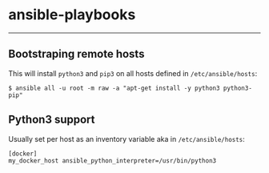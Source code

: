 # ansible-playbooks

---

## Bootstraping remote hosts

This will install `python3` and `pip3` on all hosts defined in `/etc/ansible/hosts`:

```shell
$ ansible all -u root -m raw -a "apt-get install -y python3 python3-pip"
```

## Python3 support

Usually set per host as an inventory variable aka in `/etc/ansible/hosts`:

```
[docker]
my_docker_host ansible_python_interpreter=/usr/bin/python3
```
